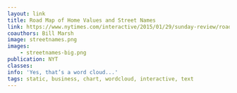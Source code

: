 ```yaml
---
layout: link
title: Road Map of Home Values and Street Names
link: https://www.nytimes.com/interactive/2015/01/29/sunday-review/road-map-home-values-street-names.html?_r=0
coauthors: Bill Marsh
image: streetnames.png
images: 
    - streetnames-big.png
publication: NYT
classes:
info: 'Yes, that’s a word cloud...'
tags: static, business, chart, wordcloud, interactive, text
---
```

